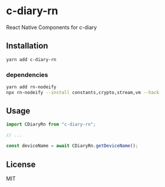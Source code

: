 # c-diary-rn

React Native Components for c-diary

## Installation

```sh
yarn add c-diary-rn
```

### dependencies

```sh
yarn add rn-nodeify
npx rn-nodeify --install constants,crypto,stream,vm --hack
```

## Usage

```js
import CDiaryRn from "c-diary-rn";

// ...

const deviceName = await CDiaryRn.getDeviceName();
```

## License

MIT

